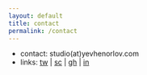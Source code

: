 ```yaml
---
layout: default
title: contact
permalink: /contact
---
```

<ul class="contact-list">
  <!-- <li><a href="mailto:{{ site.email }}">{{ site.email }}</a></li> -->
  <li>contact: studio(at)yevhenorlov.com</li>
  <li>links: 
    <a href="http://twitter.com/yevhenorlov">tw</a> | 
    <a href="http://soundcloud.com/yvhn">sc</a> | 
    <a href="http://github.com/yevhenorlov">gh</a> | 
    <a href="http://linkedin.com/in/yevhenorlov">in</a>
  </li>
</ul>


